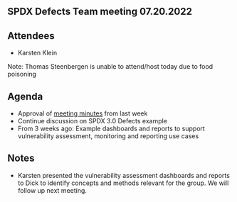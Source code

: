 ## SPDX Defects Team meeting 07.20.2022

## Attendees
* Karsten Klein

Note: Thomas Steenbergen is unable to attend/host today due to food poisoning

## Agenda
* Approval of [meeting minutes](https://github.com/spdx/meetings/pull/205) from last week
* Continue discussion on SPDX 3.0 Defects example
* From 3 weeks ago: Example dashboards and reports to support vulnerability assessment, monitoring and reporting use cases

## Notes
* Karsten presented the vulnerability assessment dashboards and reports to Dick to identify concepts and methods relevant for the group. We will follow up next meeting.
